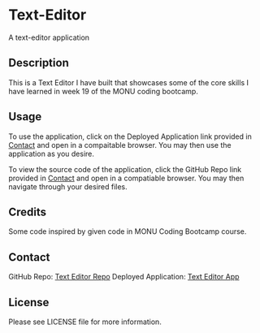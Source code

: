 # Text-Editor
A text-editor application

## Description

This is a Text Editor I have built that showcases some of the core skills I have learned in week 19 of the MONU coding bootcamp.

## Usage

To use the application, click on the Deployed Application link provided in [Contact](#contact) and open in a compaitable browser. You may then use the application as you desire.

To view the source code of the application, click the GitHub Repo link provided in [Contact](#contact) and open in a compatiable browser. You may then navigate through your desired files.

## Credits

Some code inspired by given code in MONU Coding Bootcamp course.

## Contact

GitHub Repo: [Text Editor Repo](https://github.com/RubabaKhandaker/Text-Editor)
Deployed Application: [Text Editor App](https://rubabas-text-editor-365d4d9181c7.herokuapp.com/)

## License

Please see LICENSE file for more information.